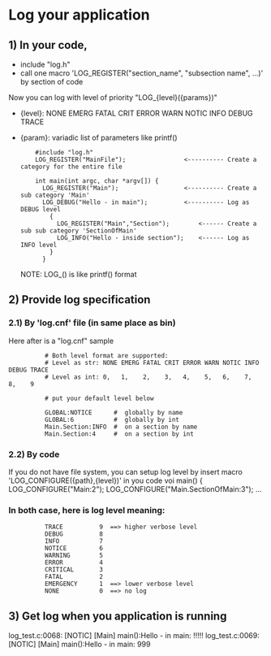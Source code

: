 # Log your application

## 1) In your code,
  * include "log.h"
  * call one macro 'LOG_REGISTER("section_name", "subsection name", ...)' by section of code
  
 Now you can log with level of priority "LOG_{level}({params})"
  * {level}:  NONE EMERG FATAL CRIT ERROR WARN NOTIC INFO DEBUG TRACE
  * {param}:  variadic list of parameters like printf()

            #include "log.h"
            LOG_REGISTER("MainFile");                <---------- Create a category for the entire file

            int main(int argc, char *argv[]) {
              LOG_REGISTER("Main");                  <---------- Create a sub category 'Main'
              LOG_DEBUG("Hello - in main");          <---------- Log as DEBUG level
                {
                  LOG_REGISTER("Main","Section");        <------ Create a sub sub category 'SectionOfMain'
                  LOG_INFO("Hello - inside section");    <------ Log as INFO level
                }
              }

       NOTE: LOG_<level>() is like printf() format

##  2) Provide log specification    
###   2.1) By 'log.cnf' file (in same place as bin)
Here after is a "log.cnf" sample
 
              # Both level format are supported:
              # Level as str: NONE EMERG FATAL CRIT ERROR WARN NOTIC INFO DEBUG TRACE
              # Level as int: 0,   1,    2,    3,   4,    5,   6,    7,   8,    9

              # put your default level below

              GLOBAL:NOTICE      #  globally by name
              GLOBAL:6           #  globally by int
              Main.Section:INFO  #  on a section by name
              Main.Section:4     #  on a section by int

###   2.2) By code 
If you do not have file system, you can setup log level by insert macro 'LOG_CONFIGURE({path},{level})' in you code
              voi main() {
              LOG_CONFIGURE("Main:2");
              LOG_CONFIGURE("Main.SectionOfMain:3");
              ...

###   In both case, here is log level meaning:

              TRACE          9  ==> higher verbose level
              DEBUG          8
              INFO           7
              NOTICE         6
              WARNING        5
              ERROR          4
              CRITICAL       3
              FATAL          2
              EMERGENCY      1  ==> lower verbose level
              NONE           0  ==> no log

##  3) Get log when you application is running

log_test.c:0068:         [NOTIC] [Main]                main():Hello - in main: !!!!!
log_test.c:0069:         [NOTIC] [Main]                main():Hello - in main: 999
